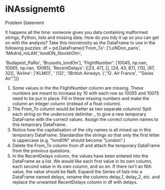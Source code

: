 # iNAssignemt6
Problem Statement

It happens all the time: someone gives you data containing malformed strings,
Python, lists and missing data. How do you tidy it up so you can get on with the
analysis?
Take this monstrosity as the DataFrame to use in the following puzzles:
df = pd.DataFrame({'From_To': ['LoNDon_paris', 'MAdrid_miLAN','londON_StockhOlm',

'Budapest_PaRis', 'Brussels_londOn'],
'FlightNumber': [10045, np.nan, 10065, np.nan, 10085],
'RecentDelays': [[23, 47], [], [24, 43, 87], [13], [67, 32]],
'Airline': ['KLM(!)', '<Air France> (12)', '(British Airways. )','12. Air France', '"Swiss Air"']})

1. Some values in the the FlightNumber column are missing. These numbers are
meant to increase by 10 with each row so 10055 and 10075 need to be put in
place. Fill in these missing numbers and make the column an integer column
(instead of a float column).
2. The From_To column would be better as two separate columns! Split each
string on the underscore delimiter _ to give a new temporary DataFrame with
the correct values. Assign the correct column names to this temporary
DataFrame.
3. Notice how the capitalisation of the city names is all mixed up in this
temporary DataFrame. Standardise the strings so that only the first letter is
uppercase (e.g. "londON" should become "London".)
4. Delete the From_To column from df and attach the temporary DataFrame
from the previous questions.
5. In the RecentDelays column, the values have been entered into the
DataFrame as a list. We would like each first value in its own column, each
second value in its own column, and so on. If there isn't an Nth value, the value
should be NaN.
Expand the Series of lists into a DataFrame named delays, rename the columns
delay_1, delay_2, etc. and replace the unwanted RecentDelays column in df
with delays.
